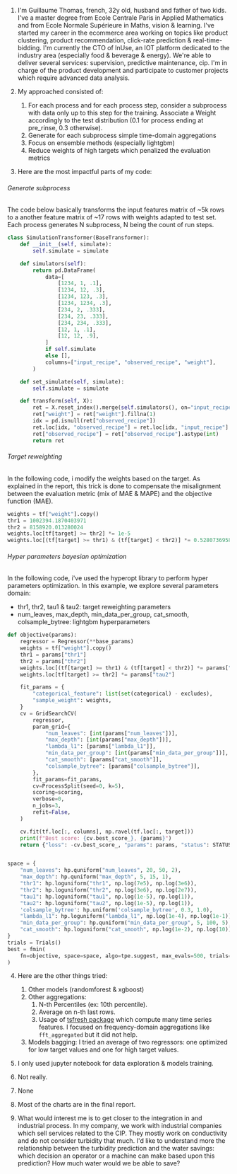 1. I'm Guillaume Thomas, french, 32y old, husband and father of two kids. I've a master degree from Ecole Centrale Paris in Applied Mathematics and from Ecole Normale Supérieure in Maths, vision & learning. I've started my career in the ecommerce area working on topics like product clustering, product recommendation, click-rate prediction & real-time-bidding. I'm currently the CTO of InUse, an IOT platform dedicated to the industry area (especially food & beverage & energy). We're able to deliver several services: supervision, predictive maintenance, cip. I'm in charge of the product development and participate to customer projects which require advanced data analysis.

2. My approached consisted of:
    1. For each process and for each process step, consider a subprocess with data only up to this step for the training. Associate a Weight accordingly to the test distribution (0.1 for process ending at pre_rinse, 0.3 otherwise).
    2. Generate for each subprocess simple time-domain aggregations
    3. Focus on ensemble methods (especially lightgbm)
    4. Reduce weights of high targets which penalized the evaluation metrics

3. Here are the most impactful parts of my code:

###### Generate subprocess

The code below basically transforms the input features matrix of ~5k rows to a another feature matrix of ~17 rows with weights adapted to test set. Each process generates N subprocess, N being the count of run steps.

```python
class SimulationTransformer(BaseTransformer):
    def __init__(self, simulate):
        self.simulate = simulate

    def simulators(self):
        return pd.DataFrame(
            data=[
                [1234, 1, .1],
                [1234, 12, .3],
                [1234, 123, .3],
                [1234, 1234, .3],
                [234, 2, .333],
                [234, 23, .333],
                [234, 234, .333],
                [12, 1, .1],
                [12, 12, .9],
            ]
            if self.simulate
            else [],
            columns=["input_recipe", "observed_recipe", "weight"],
        )

    def set_simulate(self, simulate):
        self.simulate = simulate

    def transform(self, X):
        ret = X.reset_index().merge(self.simulators(), on="input_recipe", how="left")
        ret["weight"] = ret["weight"].fillna(1)
        idx = pd.isnull(ret["observed_recipe"])
        ret.loc[idx, "observed_recipe"] = ret.loc[idx, "input_recipe"]
        ret["observed_recipe"] = ret["observed_recipe"].astype(int)
        return ret
```

###### Target reweighting

In the following code, i modify the weights based on the target. As explained in the report, this trick is done to compensate the misalignment between the evaluation metric (mix of MAE & MAPE) and the objective function (MAE).

```python
weights = tf["weight"].copy()
thr1 = 1002394.1870403971
thr2 = 8158920.013280024
weights.loc[tf[target] >= thr2] *= 1e-5
weights.loc[(tf[target] >= thr1) & (tf[target] < thr2)] *= 0.5280736958854724
```

###### Hyper parameters bayesian optimization

In the following code, i've used the hyperopt library to perform hyper parameters optimization. In this example, we explore several parameters domain:
* thr1, thr2, tau1 & tau2: target reweighting parameters
* num_leaves, max_depth, min_data_per_group, cat_smooth, colsample_bytree: lightgbm hyperparameters

```python
def objective(params):
    regressor = Regressor(**base_params)
    weights = tf["weight"].copy()
    thr1 = params["thr1"]
    thr2 = params["thr2"]
    weights.loc[(tf[target] >= thr1) & (tf[target] < thr2)] *= params["tau1"]
    weights.loc[tf[target] >= thr2] *= params["tau2"]

    fit_params = {
        "categorical_feature": list(set(categorical) - excludes),
        "sample_weight": weights,
    }
    cv = GridSearchCV(
        regressor,
        param_grid={
            "num_leaves": [int(params["num_leaves"])],
            "max_depth": [int(params["max_depth"])],
            "lambda_l1": [params["lambda_l1"]],
            "min_data_per_group": [int(params["min_data_per_group"])],
            "cat_smooth": [params["cat_smooth"]],
            "colsample_bytree": [params["colsample_bytree"]],
        },
        fit_params=fit_params,
        cv=ProcessSplit(seed=0, k=5),
        scoring=scoring,
        verbose=0,
        n_jobs=3,
        refit=False,
    )

    cv.fit(tf.loc[:, columns], np.ravel(tf.loc[:, target]))
    print(f"Best score: {cv.best_score_}, {params}")
    return {"loss": -cv.best_score_, "params": params, "status": STATUS_OK}


space = {
    "num_leaves": hp.quniform("num_leaves", 20, 50, 2),
    "max_depth": hp.quniform("max_depth", 5, 15, 1),
    "thr1": hp.loguniform("thr1", np.log(7e5), np.log(3e6)),
    "thr2": hp.loguniform("thr2", np.log(3e6), np.log(2e7)),
    "tau1": hp.loguniform("tau1", np.log(1e-5), np.log(1)),
    "tau2": hp.loguniform("tau2", np.log(1e-5), np.log(1)),
    'colsample_bytree': hp.uniform('colsample_bytree', 0.3, 1.0),
    "lambda_l1": hp.loguniform("lambda_l1", np.log(1e-4), np.log(1e-1)),
    "min_data_per_group": hp.quniform("min_data_per_group", 5, 100, 5),
    "cat_smooth": hp.loguniform("cat_smooth", np.log(1e-2), np.log(10)),
}
trials = Trials()
best = fmin(
    fn=objective, space=space, algo=tpe.suggest, max_evals=500, trials=trials, verbose=3
)
```

4. Here are the other things tried:
    1. Other models (randomforest & xgboost)
    2. Other aggregations:
        1. N-th Percentiles (ex: 10th percentile). 
        2. Average on n-th last rows.
        3. Usage of [tsfresh package](https://github.com/blue-yonder/tsfresh) which compute many time series features. I focused on frequency-domain aggregations like `fft_aggregated` but it did not help.
    3. Models bagging: I tried an average of two regressors: one optimized for low target values and one for high target values.

5. I only used jupyter notebook for data exploration & models training.

6. Not really.

7. None

8. Most of the charts are in the final report.

9. What would interest me is to get closer to the integration in and industrial process. In my company, we work with industrial companies which sell services related to the CIP. They mostly work on conductivity and do not consider turbidity that much. I'd like to understand more the relationship between the turbidity prediction and the water savings: which decision an operator or a machine can make based upon this prediction? How much water would we be able to save?
